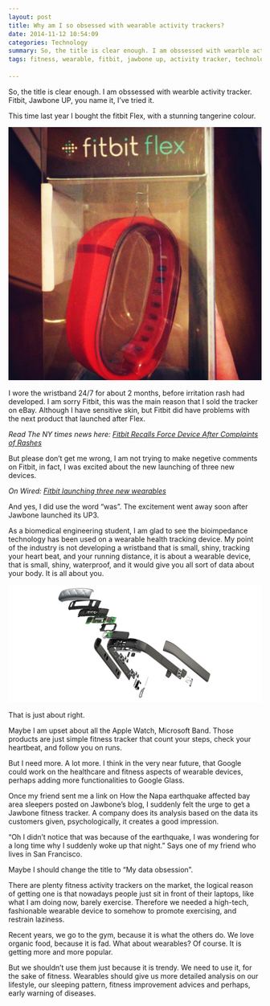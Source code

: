 ```yaml
---
layout: post
title: Why am I so obsessed with wearable activity trackers?
date: 2014-11-12 10:54:09
categories: Technology
summary: So, the title is clear enough. I am obssessed with wearble activity tracker. Fitbit, Jawbone UP, you name it, I’ve tried it.
tags: fitness, wearable, fitbit, jawbone up, activity tracker, technology

---
```


So, the title is clear enough. I am obssessed with wearble activity tracker. Fitbit, Jawbone UP, you name it, I’ve tried it.

This time last year I bought the fitbit Flex, with a stunning tangerine colour.

![1](/images/wearable/1.png)

I wore the wristband 24/7 for about 2 months, before irritation rash had developed. I am sorry Fitbit, this was the main reason that I sold the tracker on eBay. Although I have sensitive skin, but Fitbit did have problems with the next product that launched after Flex. 

*Read The NY times news here: [Fitbit Recalls Force Device After Complaints of Rashes](http://bits.blogs.nytimes.com/2014/02/21/fitbit-offers-a-voluntary-recall-of-force-after-complaints-of-rashes/?_r=0)*

But please don’t get me wrong, I am not trying to make negetive comments on Fitbit, in fact, I was excited about the new launching of three new devices. 

*On Wired: [Fitbit launching three new wearables](http://www.wired.co.uk/news/archive/2014-10/28/fitbit-announces-three-new-wearables)*

And yes, I did use the word “was”. The excitement went away soon after Jawbone launched its UP3.

As a biomedical engineering student, I am glad to see the bioimpedance technology has been used on a wearable health tracking device. My point of the industry is not developing a wristband that is small, shiny, tracking your heart beat, and your running distance, it is about a wearable device, that is small, shiny, waterproof, and it would give you all sort of data about your body. It is all about you.


![](/images/wearable/3.png)


That is just about right.

Maybe I am upset about all the Apple Watch, Microsoft Band. Those products are just simple fitness tracker that count your steps, check your heartbeat, and follow you on runs.

But I need more. A lot more. I think in the very near future, that Google could work on the healthcare and fitness aspects of wearable devices, perhaps adding more functionalities to Google Glass.

Once my friend sent me a link on How the Napa earthquake affected bay area sleepers posted on Jawbone’s blog, I suddenly felt the urge to get a Jawbone fitness tracker. A company does its analysis based on the data its customers given, psychologically, it creates a good impression.

“Oh I didn’t notice that was because of the earthquake, I was wondering for a long time why I suddenly woke up that night.” Says one of my friend who lives in San Francisco.

Maybe I should change the title to “My data obsession”.

There are plenty fitness activity trackers on the market, the logical reason of getting one is that nowadays people just sit in front of their laptops, like what I am doing now, barely exercise. Therefore we needed a high-tech, fashionable wearable device to somehow to promote exercising, and restrain laziness.

Recent years, we go to the gym, because it is what the others do. We love organic food, because it is fad. What about wearables? Of course. It is getting more and more popular.

But we shouldn’t use them just because it is trendy. We need to use it, for the sake of fitness. Wearables should give us more detailed analysis on our lifestyle, our sleeping pattern, fitness improvement advices and perhaps, early warning of diseases.
